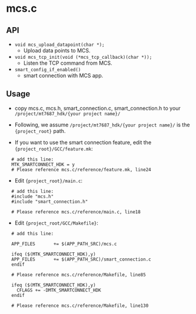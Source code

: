 # mcs.c

## API

* `void mcs_upload_datapoint(char *);`
  - Upload data points to MCS.
* `void mcs_tcp_init(void (*mcs_tcp_callback)(char *));`
  - Listen the TCP command from MCS.
* `smart_config_if_enabled()`
  - smart connection with MCS app.

## Usage

* copy mcs.c, mcs.h, smart_connection.c, smart_connection.h to your `/project/mt7687_hdk/{your project name}/`

* Following, we assume `/project/mt7687_hdk/{your project name}/` is the `{project_root}` path.

* If you want to use the smart connection feature, edit the `{project_root}/GCC/feature.mk`:

```
  # add this line:
  MTK_SMARTCONNECT_HDK = y
  # Please reference mcs.c/reference/feature.mk, line24

```
* Edit `{project_root}/main.c`:

```
  # add this line:
  #include "mcs.h"
  #include "smart_connection.h"

  # Please reference mcs.c/reference/main.c, line18
```

* Edit `{project_root/GCC/Makefile}`:

```
  # add this line:

  APP_FILES       += $(APP_PATH_SRC)/mcs.c

  ifeq ($(MTK_SMARTCONNECT_HDK),y)
  APP_FILES       += $(APP_PATH_SRC)/smart_connection.c
  endif

  # Please reference mcs.c/reference/Makefile, line85

  ifeq ($(MTK_SMARTCONNECT_HDK),y)
    CFLAGS += -DMTK_SMARTCONNECT_HDK
  endif

  # Please reference mcs.c/reference/Makefile, line130
```
